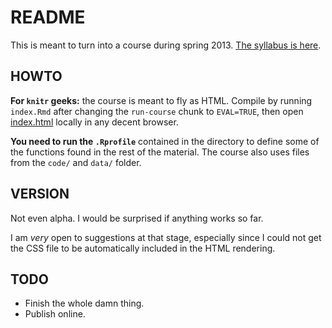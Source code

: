 # README

This is meant to turn into a course during spring 2013. [The syllabus is here](syllabus.pdf).

## HOWTO

__For `knitr` geeks:__ the course is meant to fly as HTML. Compile by running `index.Rmd` after changing the `run-course` chunk to `EVAL=TRUE`, then open [index.html](syllabus.html) locally in any decent browser.

__You need to run the `.Rprofile`__ contained in the directory to define some of the functions found in the rest of the material. The course also uses files from the `code/` and `data/` folder.

## VERSION

Not even alpha. I would be surprised if anything works so far.

I am *very* open to suggestions at that stage, especially since I could not get the CSS file to be automatically included in the HTML rendering.

## TODO

- Finish the whole damn thing.
- Publish online.
